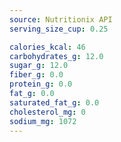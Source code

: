 ```yaml
---
source: Nutritionix API
serving_size_cup: 0.25

calories_kcal: 46
carbohydrates_g: 12.0
sugar_g: 12.0
fiber_g: 0.0
protein_g: 0.0
fat_g: 0.0
saturated_fat_g: 0.0
cholesterol_mg: 0
sodium_mg: 1072
---
```


